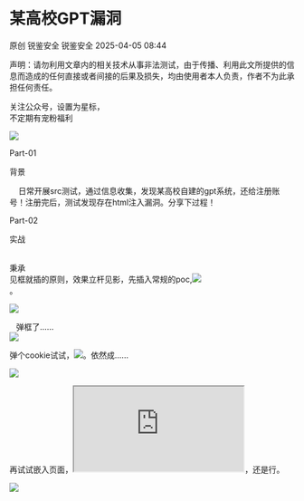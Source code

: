 #  某高校GPT漏洞   
原创 锐鉴安全  锐鉴安全   2025-04-05 08:44  
  
声明：请勿利用文章内的相关技术从事非法测试，由于传播、利用此文所提供的信息而造成的任何直接或者间接的后果及损失，均由使用者本人负责，作者不为此承担任何责任。  
  
关注公众号，设置为星标，  
不定期有宠粉福利  
  
![](https://mmbiz.qpic.cn/mmbiz_png/RLTNmn7FBP4ricRiaXQ6WVVlTAgCW8HUbC2rHkicA2rpDNEPAGyiatRibqB9LN5NyHcqLCmbibM1siaumqF5Yu6UtSsYA/640?wx_fmt=png "")  
  
Part-01  
  
背景  
  
    日常开展src测试，通过信息收集，发现某高校自建的gpt系统，还给注册账号！注册完后，测试发现存在html注入漏洞。分享下过程！  
  
  
Part-02  
  
实战  
  
     
秉承  
见框就插的原则，效果立杆见影，先插入常规的poc,<img src =1 onerror=alert(1)>  
。  
  
  
![](https://mmbiz.qpic.cn/mmbiz_jpg/RLTNmn7FBP4QUYZ2lYYNMTgWZ7SO5tGicPAkKIfMVicJGdHAfYFLLBb8PRdbxXyZCyGxKH369GUOUVKibt38ESgYw/640?wx_fmt=jpeg "")  
  
   弹框了……  
![](https://mmbiz.qpic.cn/mmbiz_jpg/RLTNmn7FBP4QUYZ2lYYNMTgWZ7SO5tGicgibS4D9Hhicr6MkwibaMTibTK1fg4dMlSjh1ysiaXtkIWQNu6JnFgvVPgtg/640?wx_fmt=jpeg "")  
  
  
弹个cookie试试，<img src=1 onerror=alert(document.cookie）>。依然成……  
  
![](https://mmbiz.qpic.cn/mmbiz_jpg/RLTNmn7FBP4QUYZ2lYYNMTgWZ7SO5tGicIuiaPQcCpzdNloTAdmr5QtkPZ2XMg5OAgmHzD16v0icmN2ico7NeuANyw/640?wx_fmt=jpeg "")  
  
再试试嵌入页面，<iframe src=https://www.baidu.com></iframe>，还是行。  
  
![](https://mmbiz.qpic.cn/mmbiz_jpg/RLTNmn7FBP4QUYZ2lYYNMTgWZ7SO5tGicRBc2vfHFGiaVnicrwFAdPVVgCLTctNKHu7SxQBeUrVf69b4j2QY2eErw/640?wx_fmt=jpeg "")  
  

